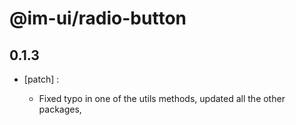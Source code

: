 # @im-ui/radio-button

## 0.1.3
- [patch] :

  - Fixed typo in one of the utils methods, updated all the other packages,
